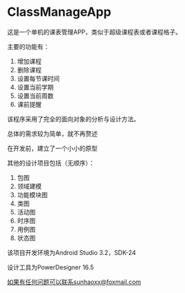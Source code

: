 # ClassManageApp


这是一个单机的课表管理APP，类似于超级课程表或者课程格子。

主要的功能有：
1. 增加课程
2. 删除课程
3. 设置每节课时间
4. 设置当前学期
5. 设置当前周数
6. 课前提醒

该程序采用了完全的面向对象的分析与设计方法。

总体的需求较为简单，就不再赘述

在开发前，建立了一个小小的原型

其他的设计项目包括（无顺序）：
1. 包图
2. 领域建模
3. 功能模块图
4. 类图
5. 活动图
6. 时序图
7. 用例图
8. 状态图

该项目开发环境为Android Studio 3.2，SDK-24

设计工具为PowerDesigner 16.5

如果有任何问题可以联系sunhaoxx@foxmail.com
